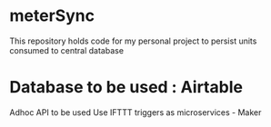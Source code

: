 # meterSync
This repository holds code for my personal project to persist units consumed to central database

# Database to be used : Airtable
Adhoc API to be used
Use IFTTT triggers as microservices - Maker
